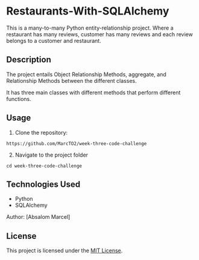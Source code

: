 # Restaurants-With-SQLAlchemy

This is a many-to-many Python entity-relationship project. Where a restaurant has many reviews, customer has many reviews and each review belongs to a customer and restaurant.


## Description

The project entails Object Relationship Methods, aggregate, and Relationship Methods between the different classes.

It has three main classes with different methods that perform different functions.

## Usage

1. Clone the repository:

`https://github.com/MarcTO2/week-three-code-challenge`

2. Navigate to the project folder

`cd week-three-code-challenge`


## Technologies Used

- Python
- SQLAlchemy

Author: [Absalom Marcel]

## License

This project is licensed under the [MIT License](LICENSE).
